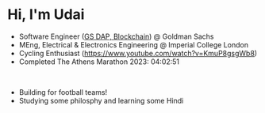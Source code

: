 # Hi, I'm Udai

- Software Engineer ([GS DAP, Blockchain](https://developer.gs.com/discover/gs-dap)) @ Goldman Sachs
- MEng, Electrical & Electronics Engineering @ Imperial College London
- Cycling Enthusiast (https://www.youtube.com/watch?v=KmuP8gsgWb8)
- Completed The Athens Marathon 2023: 04:02:51

<br>


- Building for football teams!
- Studying some philosphy and learning some Hindi

<!---

I’m currently learning 
- 💞️ I’m looking to collaborate on ...
- 📫 How to reach me ...

udai-arneja/udai-arneja is a ✨ special ✨ repository because its `README.md` (this file) appears on your GitHub profile.
You can click the Preview link to take a look at your changes.
--->
